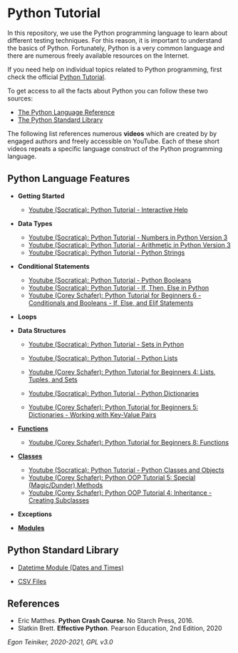 # Python Tutorial

In this repository, we use the Python programming language to learn about different testing techniques.
For this reason, it is important to understand the basics of Python.
Fortunately, Python is a very common language and there are numerous freely available resources on the Internet.

If you need help on individual topics related to Python programming, first check the official
[Python Tutorial](https://docs.python.org/3/tutorial/index.html).

To get access to all the facts about Python you can follow these two sources:
* [The Python Language Reference](https://docs.python.org/3/reference/index.html)
* [The Python Standard Library](https://docs.python.org/3/library/index.html)

The following list references numerous **videos** which are created by by engaged authors and freely accessible on YouTube.
Each of these short videos repeats a specific language construct of the Python programming language.

## Python Language Features

  * **Getting Started**
      * [Youtube (Socratica):  Python Tutorial - Interactive Help](https://youtu.be/BVXv0-1Rcc8)
      
  * **Data Types** 
      * [Youtube (Socratica): Python Tutorial - Numbers in Python Version 3](https://youtu.be/_87ASgggEg0)
      * [Youtube (Socratica): Python Tutorial - Arithmetic in Python Version 3](https://youtu.be/Aj8FQRIHJSc)
      * [Youtube (Socratica): Python Tutorial - Python Strings](https://youtu.be/iAzShkKzpJo)
  
  * **Conditional Statements** 
      * [Youtube (Socratica): Python Tutorial - Python Booleans](https://youtu.be/9OK32jb_TdI)
      * [Youtube (Socratica): Python Tutorial - If, Then, Else in Python](https://youtu.be/f4KOjWS_KZs)
      * [Youtube (Corey Schafer): Python Tutorial for Beginners 6 - Conditionals and Booleans - If, Else, and Elif Statements](https://youtu.be/DZwmZ8Usvnk)
  
  * **Loops** 
  
  * **Data Structures** 
      * [Youtube (Socratica): Python Tutorial - Sets in Python](https://youtu.be/sBvaPopWOmQ)
      
      * [Youtube (Socratica): Python Tutorial - Python Lists](https://youtu.be/ohCDWZgNIU0)
      * [Youtube (Corey Schafer): Python Tutorial for Beginners 4: Lists, Tuples, and Sets](https://youtu.be/W8KRzm-HUcc) 

      * [Youtube (Socratica): Python Tutorial - Python Dictionaries](https://youtu.be/XCcpzWs-CI4)
      * [Youtube (Corey Schafer): Python Tutorial for Beginners 5: Dictionaries - Working with Key-Value Pairs](https://youtu.be/daefaLgNkw0)

  * [**Functions**](https://github.com/teiniker/teiniker-lectures-softwaretesting/tree/master/introduction/python/functions) 
      * [Youtube (Corey Schafer): Python Tutorial for Beginners 8: Functions](https://youtu.be/9Os0o3wzS_I)
  
  * [**Classes**](https://github.com/teiniker/teiniker-lectures-softwaretesting/tree/master/introduction/python/classes)
      * [Youtube (Socratica): Python Tutorial - Python Classes and Objects](https://youtu.be/apACNr7DC_s)
      * [Youtube (Corey Schafer): Python OOP Tutorial 5: Special (Magic/Dunder) Methods](https://youtu.be/3ohzBxoFHAY)
      * [Youtube (Corey Schafer): Python OOP Tutorial 4: Inheritance - Creating Subclasses](https://youtu.be/RSl87lqOXDE)
      
  * **Exceptions**
  
  * [**Modules**](https://github.com/teiniker/teiniker-lectures-softwaretesting/tree/master/introduction/python)
  
  
## Python Standard Library
  
  * [Datetime Module (Dates and Times)](https://youtu.be/RjMbCUpvIgw)
   
  * [CSV Files](https://youtu.be/Xi52tx6phRU)

## References
* Eric Matthes. **Python Crash Course**. No Starch Press, 2016. 
* Slatkin Brett. **Effective Python**. Pearson Education, 2nd Edition, 2020


*Egon Teiniker, 2020-2021, GPL v3.0*

